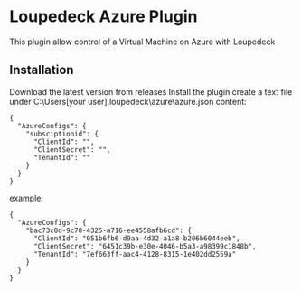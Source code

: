 # Loupedeck Azure Plugin
This plugin allow control of a Virtual Machine on Azure with Loupedeck

## Installation
Download the latest version from releases
Install the plugin 
create a text file under C:\Users\[your user]\.loupedeck\azure\azure.json
content:
```
{
  "AzureConfigs": {
    "subsciptionid": {
      "ClientId": "",
      "ClientSecret": "",
      "TenantId": ""
    }
  }
}
```
example:
```
{
  "AzureConfigs": {
    "bac73c0d-9c70-4325-a716-ee4558afb6cd": {
      "ClientId": "051b6fb6-d9aa-4d32-a1a8-b206b6044eeb",
      "ClientSecret": "6451c39b-e30e-4046-b5a3-a98399c1848b",
      "TenantId": "7ef663ff-aac4-4128-8315-1e402dd2559a"
    }
  }
}
```
